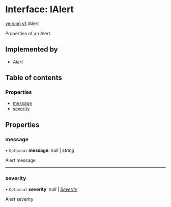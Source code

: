 # Interface: IAlert

[version](../modules/proto.temporal.api.version.md).[v1](../modules/proto.temporal.api.version.v1.md).IAlert

Properties of an Alert.

## Implemented by

* [*Alert*](../classes/proto.temporal.api.version.v1.alert.md)

## Table of contents

### Properties

- [message](proto.temporal.api.version.v1.ialert.md#message)
- [severity](proto.temporal.api.version.v1.ialert.md#severity)

## Properties

### message

• `Optional` **message**: *null* \| *string*

Alert message

___

### severity

• `Optional` **severity**: *null* \| [*Severity*](../enums/proto.temporal.api.enums.v1.severity.md)

Alert severity

